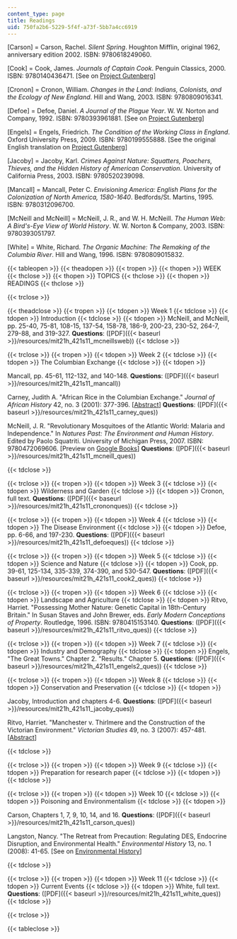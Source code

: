 ```yaml
---
content_type: page
title: Readings
uid: 750fa2b6-5229-5f4f-a73f-5bb7a4cc6919
---
```


\[Carson\] = Carson, Rachel. _Silent Spring_. Houghton Mifflin, original 1962, anniversary edition 2002. ISBN: 9780618249060.

\[Cook\] = Cook, James. _Journals of Captain Cook_. Penguin Classics, 2000. ISBN: 9780140436471. \[See on [Project Gutenberg](http://www.gutenberg.org/ebooks/8106)\]

\[Cronon\] = Cronon, William. _Changes in the Land: Indians, Colonists, and the Ecology of New England_. Hill and Wang, 2003. ISBN: 9780809016341.

\[Defoe\] = Defoe, Daniel. _A Journal of the Plague Year_. W. W. Norton and Company, 1992. ISBN: 9780393961881. \[See on [Project Gutenberg](http://www.gutenberg.org/ebooks/376)\]

\[Engels\] = Engels, Friedrich. _The Condition of the Working Class in England_. Oxford University Press, 2009. ISBN: 9780199555888. \[See the original English translation on [Project Gutenberg](http://www.gutenberg.org/ebooks/17306)\]

\[Jacoby\] = Jacoby, Karl. _Crimes Against Nature: Squatters, Poachers, Thieves, and the Hidden History of American Conservation_. University of California Press, 2003. ISBN: 9780520239098.

\[Mancall\] = Mancall, Peter C. _Envisioning America: English Plans for the Colonization of North America, 1580-1640_. Bedfords/St. Martins, 1995. ISBN: 9780312096700.

\[McNeill and McNeill\] = McNeill, J. R., and W. H. McNeill. _The Human Web: A Bird's-Eye View of World History_. W. W. Norton & Company, 2003. ISBN: 9780393051797.

\[White\] = White, Richard. _The Organic Machine: The Remaking of the Columbia River_. Hill and Wang, 1996. ISBN: 9780809015832.

{{< tableopen >}}
{{< theadopen >}}
{{< tropen >}}
{{< thopen >}}
WEEK
{{< thclose >}}
{{< thopen >}}
TOPICS
{{< thclose >}}
{{< thopen >}}
READINGS
{{< thclose >}}

{{< trclose >}}

{{< theadclose >}}
{{< tropen >}}
{{< tdopen >}}
Week 1
{{< tdclose >}}
{{< tdopen >}}
Introduction
{{< tdclose >}}
{{< tdopen >}}
McNeill, and McNeill, pp. 25-40, 75-81, 108-15, 137-54, 158-78, 186-9, 200-23, 230-52, 264-7, 279-88, and 319-327. **Questions**: ([PDF]({{< baseurl >}}/resources/mit21h_421s11_mcneillsweb))
{{< tdclose >}}

{{< trclose >}}
{{< tropen >}}
{{< tdopen >}}
Week 2
{{< tdclose >}}
{{< tdopen >}}
The Columbian Exchange
{{< tdclose >}}
{{< tdopen >}}


Mancall, pp. 45-61, 112-132, and 140-148. **Questions**: ([PDF]({{< baseurl >}}/resources/mit21h_421s11_mancall))

Carney, Judith A. "African Rice in the Columbian Exchange." _Journal of African History_ 42, no. 3 (2001): 377-396. \[[Abstract](http://www.jstor.org/pss/3647168)\] **Questions**: ([PDF]({{< baseurl >}}/resources/mit21h_421s11_carney_ques))

McNeill, J. R. "Revolutionary Mosquitoes of the Atlantic World: Malaria and Independence." In _Natures Past: The Environment and Human History_. Edited by Paolo Squatriti. University of Michigan Press, 2007. ISBN: 9780472069606. \[Preview on [Google Books](http://books.google.com/books?id=UBUeNI7dMk8C&lpg=PP1&pg=PA145#v=onepage&q&f=false)\] **Questions**: ([PDF]({{< baseurl >}}/resources/mit21h_421s11_mcneill_ques))


{{< tdclose >}}

{{< trclose >}}
{{< tropen >}}
{{< tdopen >}}
Week 3
{{< tdclose >}}
{{< tdopen >}}
Wilderness and Garden
{{< tdclose >}}
{{< tdopen >}}
Cronon, full text. **Questions**: ([PDF]({{< baseurl >}}/resources/mit21h_421s11_crononques))
{{< tdclose >}}

{{< trclose >}}
{{< tropen >}}
{{< tdopen >}}
Week 4
{{< tdclose >}}
{{< tdopen >}}
The Disease Environment
{{< tdclose >}}
{{< tdopen >}}
Defoe, pp. 6-66, and 197-230. **Questions**: ([PDF]({{< baseurl >}}/resources/mit21h_421s11_defoeques))
{{< tdclose >}}

{{< trclose >}}
{{< tropen >}}
{{< tdopen >}}
Week 5
{{< tdclose >}}
{{< tdopen >}}
Science and Nature
{{< tdclose >}}
{{< tdopen >}}
Cook, pp. 39-61, 125-134, 335-339, 374-390, and 530-547. **Questions**: ([PDF]({{< baseurl >}}/resources/mit21h_421s11_cook2_ques))
{{< tdclose >}}

{{< trclose >}}
{{< tropen >}}
{{< tdopen >}}
Week 6
{{< tdclose >}}
{{< tdopen >}}
Landscape and Agriculture
{{< tdclose >}}
{{< tdopen >}}
Ritvo, Harriet. "Possessing Mother Nature: Genetic Capital in 18th-Century Britain." In Susan Staves and John Brewer, eds. _Early Modern Conceptions of Property_. Routledge, 1996. ISBN: 9780415153140. **Questions**: ([PDF]({{< baseurl >}}/resources/mit21h_421s11_ritvo_ques))
{{< tdclose >}}

{{< trclose >}}
{{< tropen >}}
{{< tdopen >}}
Week 7
{{< tdclose >}}
{{< tdopen >}}
Industry and Demography
{{< tdclose >}}
{{< tdopen >}}
Engels, "The Great Towns." Chapter 2. "Results." Chapter 5. **Questions**: ([PDF]({{< baseurl >}}/resources/mit21h_421s11_engels2_ques))
{{< tdclose >}}

{{< trclose >}}
{{< tropen >}}
{{< tdopen >}}
Week 8
{{< tdclose >}}
{{< tdopen >}}
Conservation and Preservation
{{< tdclose >}}
{{< tdopen >}}


Jacoby, Introduction and chapters 4-6. **Questions**: ([PDF]({{< baseurl >}}/resources/mit21h_421s11_jacoby_ques))

Ritvo, Harriet. "Manchester v. Thirlmere and the Construction of the Victorian Environment." _Victorian Studies_ 49, no. 3 (2007): 457-481. \[[Abstract](http://www.jstor.org/pss/4626330)\]


{{< tdclose >}}

{{< trclose >}}
{{< tropen >}}
{{< tdopen >}}
Week 9
{{< tdclose >}}
{{< tdopen >}}
Preparation for research paper
{{< tdclose >}}
{{< tdopen >}}
 
{{< tdclose >}}

{{< trclose >}}
{{< tropen >}}
{{< tdopen >}}
Week 10
{{< tdclose >}}
{{< tdopen >}}
Poisoning and Environmentalism
{{< tdclose >}}
{{< tdopen >}}


Carson, Chapters 1, 7, 9, 10, 14, and 16. **Questions**: ([PDF]({{< baseurl >}}/resources/mit21h_421s11_carson_ques))

Langston, Nancy. "The Retreat from Precaution: Regulating DES, Endocrine Disruption, and Environmental Health." _Environmental History_ 13, no. 1 (2008): 41-65. \[See on [Environmental History](https://academic.oup.com/envhis/article/13/1/41/423480)\]


{{< tdclose >}}

{{< trclose >}}
{{< tropen >}}
{{< tdopen >}}
Week 11
{{< tdclose >}}
{{< tdopen >}}
Current Events
{{< tdclose >}}
{{< tdopen >}}
White, full text. **Questions**: ([PDF]({{< baseurl >}}/resources/mit21h_421s11_white_ques))
{{< tdclose >}}

{{< trclose >}}

{{< tableclose >}}